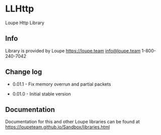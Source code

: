 # LLHttp

Loupe Http Library 

## Info

Library is provided by Loupe
https://loupe.team
info@loupe.team
1-800-240-7042

## Change log

 - 0.01.1 - Fix memory overrun and partial packets

 - 0.01.0 - Initial stable version

## Documentation

Documentation for this and other Loupe libraries can be found at https://loupeteam.github.io/Sandbox/libraries.html

